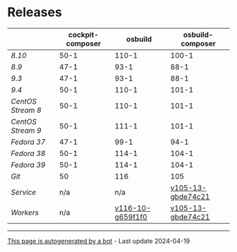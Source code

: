 # Releases
|       | cockpit-composer    | osbuild    | osbuild-composer    |
|-------|---------------------|------------|---------------------|
*8.10* | 50-1 | 110-1 | 100-1
*8.9* | 47-1 | 93-1 | 88-1
*9.3* | 47-1 | 93-1 | 88-1
*9.4* | 50-1 | 110-1 | 101-1
*CentOS Stream 8* | 50-1 | 110-1 | 101-1
*CentOS Stream 9* | 50-1 | 111-1 | 101-1
*Fedora 37* | 47-1 | 99-1 | 94-1
*Fedora 38* | 50-1 | 114-1 | 104-1
*Fedora 39* | 50-1 | 114-1 | 104-1
*Git* | 50 | 116 | 105
*Service* | n/a | n/a | [v105-13-gbde74c21](https://github.com/osbuild/osbuild-composer/compare/v105-13-gbde74c21...main)
*Workers* | n/a | [v116-10-g659f1f0](https://github.com/osbuild/osbuild/compare/v116-10-g659f1f0...main) | [v105-13-gbde74c21](https://github.com/osbuild/osbuild-composer/compare/v105-13-gbde74c21...main)

---

[This page is autogenerated by a bot](https://gitlab.cee.redhat.com/osbuild/guides-bot/-/blob/main/release_overview.py) - Last update 2024-04-19